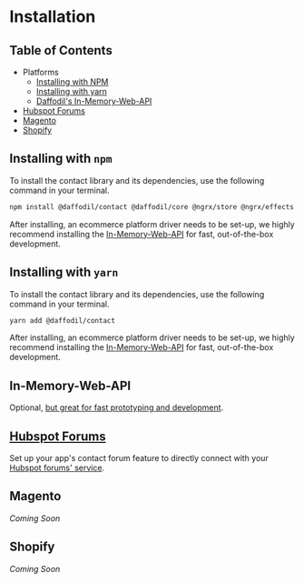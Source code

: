 # Installation

## Table of Contents
- Platforms
  - [Installing with NPM](#installing-with-npm)
  - [Installing with yarn](#installing-with-yarn)
  - [Daffodil's In-Memory-Web-API](#in-memory-web-api)
- [Hubspot Forums](#hubspot-forums)
- [Magento](#magento)
- [Shopify](#shopify)

## Installing with `npm`

To install the contact library and its dependencies, use the following command in your terminal.

```bash
npm install @daffodil/contact @daffodil/core @ngrx/store @ngrx/effects --save
```

After installing, an ecommerce platform driver needs to be set-up, we highly recommend installing the [In-Memory-Web-API](#in-memory-web-api) for fast, out-of-the-box development.

## Installing with `yarn`

To install the contact library and its dependencies, use the following command in your terminal.

```bash
yarn add @daffodil/contact
```

After installing, an ecommerce platform driver needs to be set-up, we highly recommend installing the [In-Memory-Web-API](#in-memory-web-api) for fast, out-of-the-box development.
## In-Memory-Web-API

Optional, [but great for fast prototyping and development](./drivers/in-memory-driver).

## [Hubspot Forums](./drivers/hubspot-forums-driver)
Set up your app's contact forum feature to directly connect with your [Hubspot forums' service](https://www.hubspot.com).
## Magento
*Coming Soon*
## Shopify
*Coming Soon*
